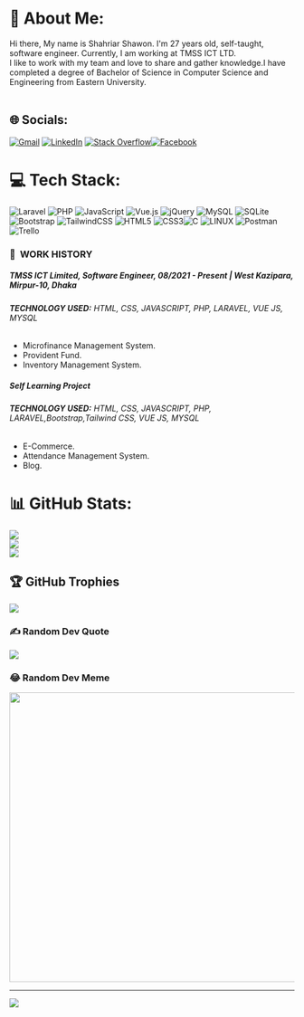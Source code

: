 # 💫 About Me:
Hi there, My name is Shahriar Shawon. I'm 27 years old, self-taught, software engineer. Currently, I am working at TMSS ICT LTD. <br>I like to work with my team and love to share and gather knowledge.I have completed a degree of Bachelor of Science in Computer Science and Engineering from Eastern University.<br><br>


## 🌐 Socials:
[![Gmail](https://img.shields.io/badge/%20-Send%20Mail-black?color=14171A&labelColor=14171A&logo=gmail&logoColor=ffffff)](mailto:shahriarshawon001@gmail.com)
[![LinkedIn](https://img.shields.io/badge/LinkedIn-%230077B5.svg?logo=linkedin&logoColor=white)](https://linkedin.com/in/https://www.linkedin.com/in/shahriar-shawon-bb0105170/) [![Stack Overflow](https://img.shields.io/badge/-Stackoverflow-FE7A16?logo=stack-overflow&logoColor=white)](https://stackoverflow.com/users/https://stackoverflow.com/users/15466797/shahriar-shawon)[![Facebook](https://img.shields.io/badge/Facebook-%231877F2.svg?logo=Facebook&logoColor=white)](https://facebook.com/https://m.me/shahriar.shawon.716)  

# 💻 Tech Stack:
![Laravel](https://img.shields.io/badge/laravel-%23FF2D20.svg?style=for-the-badge&logo=laravel&logoColor=white) ![PHP](https://img.shields.io/badge/php-%23777BB4.svg?style=for-the-badge&logo=php&logoColor=white) ![JavaScript](https://img.shields.io/badge/javascript-%23323330.svg?style=for-the-badge&logo=javascript&logoColor=%23F7DF1E) ![Vue.js](https://img.shields.io/badge/vuejs-%2335495e.svg?style=for-the-badge&logo=vuedotjs&logoColor=%234FC08D) ![jQuery](https://img.shields.io/badge/jquery-%230769AD.svg?style=for-the-badge&logo=jquery&logoColor=white) ![MySQL](https://img.shields.io/badge/mysql-%2300f.svg?style=for-the-badge&logo=mysql&logoColor=white) ![SQLite](https://img.shields.io/badge/sqlite-%2307405e.svg?style=for-the-badge&logo=sqlite&logoColor=white) ![Bootstrap](https://img.shields.io/badge/bootstrap-%23563D7C.svg?style=for-the-badge&logo=bootstrap&logoColor=white) ![TailwindCSS](https://img.shields.io/badge/tailwindcss-%2338B2AC.svg?style=for-the-badge&logo=tailwind-css&logoColor=white) ![HTML5](https://img.shields.io/badge/html5-%23E34F26.svg?style=for-the-badge&logo=html5&logoColor=white) ![CSS3](https://img.shields.io/badge/css3-%231572B6.svg?style=for-the-badge&logo=css3&logoColor=white)![C](https://img.shields.io/badge/c-%2300599C.svg?style=for-the-badge&logo=c&logoColor=white) ![LINUX](https://img.shields.io/badge/Linux-FCC624?style=for-the-badge&logo=linux&logoColor=black) ![Postman](https://img.shields.io/badge/Postman-FF6C37?style=for-the-badge&logo=postman&logoColor=white) ![Trello](https://img.shields.io/badge/Trello-%23026AA7.svg?style=for-the-badge&logo=Trello&logoColor=white)    

### :office: &nbsp;WORK HISTORY

##### **TMSS ICT Limited, Software Engineer**, 08/2021 - Present | West Kazipara, Mirpur-10, Dhaka
###### **TECHNOLOGY USED:** HTML, CSS, JAVASCRIPT, PHP, LARAVEL, VUE JS, MYSQL 
* Microfinance Management System.
* Provident Fund.
* Inventory Management System.

##### **Self Learning Project**
###### **TECHNOLOGY USED:** HTML, CSS, JAVASCRIPT, PHP, LARAVEL,Bootstrap,Tailwind CSS, VUE JS, MYSQL 
* E-Commerce.
* Attendance Management System.
* Blog.

# 📊 GitHub Stats:
![](https://github-readme-stats.vercel.app/api?username=shahriarshawon01&theme=chartreuse-dark&hide_border=false&include_all_commits=false&count_private=true)<br/>
![](https://github-readme-streak-stats.herokuapp.com/?user=shahriarshawon01&theme=chartreuse-dark&hide_border=false)<br/>
![](https://github-readme-stats.vercel.app/api/top-langs/?username=shahriarshawon01&theme=chartreuse-dark&hide_border=false&include_all_commits=false&count_private=true&layout=compact)

## 🏆 GitHub Trophies
![](https://github-profile-trophy.vercel.app/?username=shahriarshawon01&theme=gruvbox&no-frame=false&no-bg=true&margin-w=4)

### ✍️ Random Dev Quote
![](https://quotes-github-readme.vercel.app/api?type=horizontal&theme=radical)

### 😂 Random Dev Meme
<img src="https://random-memer.herokuapp.com/" width="512px"/>

---
[![](https://visitcount.itsvg.in/api?id=shahriarshawon01&icon=0&color=0)](https://visitcount.itsvg.in)

<!-- Proudly created with GPRM ( https://gprm.itsvg.in ) -->
